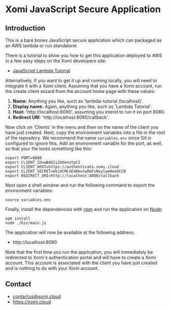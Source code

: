 # Xomi JavaScript Secure Application

## Introduction

This is a bare bones JavaScript secure application which can packaged as an AWS lambda or run standalone.

There is a tutorial to show you how to get this application deployed to AWS in a few easy steps on the Xomi developers site:

* [JavaScript Lambda Tutorial](https://developers.xomi.cloud/tutorial/javascript-lambda)

Alternatively, if you want to get it up and running locally, you will need to integrate it with a Xomi client. Assuming that you have a Xomi account, run the create client wizard from the account home page with these values:

1. **Name:** Anything you like, such as 'lambda-tutorial (localhost)'.
2. **Display name:** Again, anything you like, such as 'Lambda Tutorial'.
3. **Host:** 'http://localhost:8080', assuming you intend to run it on port 8080.
4. **Redirect URI:** 'http://localhost:8080/callback'.

Now click on 'Clients' in the menu and then on the name of the client you have just created. Next, copy the environment variables into a file in the root of the repository. We recommend the name `variables.env` since Git is configured to ignore this. Add an environment variable for the port, as well, so that your file looks something like this:

```
export PORT=8080
export CLIENT_ID=wB4G2i2UUonztpCI
export CLIENT_HOST=https://authenticate.xomi.cloud
export CLIENT_SECRET=Uk1dCMCeE46mutwDmFsNxylweHeaOCCN
export REDIRECT_URI=http://localhost:8080/callback
```
Next open a shell window and run the following command to export the environment variables:

```
source variables.env
```
Finally, install the dependencies with [npm](https://www.npmjs.com/) and run the application on [Node](https://nodejs.org/en/):

```
npm install
node ./bin/main.js
```
The application will now be available at the following address:

* http://localhost:8080

Note that the first time you run the application, you will immediately be redirected to Xomi's authentication portal and will have to create a Xomi account. This account is associated with the client you have just created and is nothing to do with your Xomi account.

## Contact

* contactus@xomi.cloud
* https://xomi.cloud
